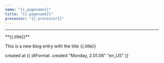 ```yaml
---
name: "{{.pagename}}"
title: "{{.pagename}}"
processor: "{{.processor}}"
---
```

<hr/>
**{{.title}}**

This is a new blog entry with the title {{.title}} 

created at {{ dtFormat .created "Monday, 2.01.06" "en_US" }}

